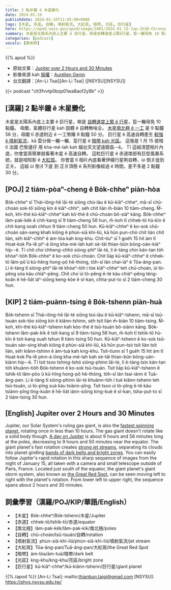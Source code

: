 ```yaml
---
title: 2 點半鐘 ê 木星變化
date: 2024-01-19
publishdate: 2024-01-19T11:45:00+0800
tags: [木星, 赤道, 自轉, 噴射氣流, 大紅斑, 暗帶, 光區, 巨行星]
hero: https://apod.nasa.gov/apod/image/2401/2024_01_15-Jup-2h30-Chronograph600.png
summary: 木星是太陽系內底上主要 ê 巨行星，嘛是自轉速度上緊ê行星，踅一輾毋免 10 點鐘。
categories: [podcast]
vocals: [蔡老師]
---
```


{{% apod %}}

- 原始文章：[Jupiter over 2 Hours and 30 Minutes](https://apod.nasa.gov/apod/ap240119.html)
- 影像來源 kah [版權][copyright]：[Aurélien Genin](mailto:aurelien.genin@cube-monde.net)
- 台文翻譯：[An-Li Tsai][An-Li Tsai] ([NSYSU][NSYSU])

{{< podcast "clt3fvvtp0bzp01wa8aof2y9b" >}}

## [漢羅] 2 點半鐘 ê 木星變化
木星是太陽系內底上主要 ê 巨行星，嘛是 [自轉速度上緊 ê 行星][fastest spinning planet]，踅一輾毋免 10 點鐘。
毋閣，氣體巨行星 kah 固體 ê 自轉無啥仝。
[木星南北極 ê 一工][A day on Jupiter] 是 9 點鐘 56 分，毋閣 tī 赤道附近 ê 一工煞賰 9 點鐘 50 分。
巨行星 ê 高速自轉產生 [較強 ê 噴射氣流][strong jet streams]，kā 雲分做一輾一輾、踅行星 ê [暗帶 kah 光區][bands of dark belts and bright zones]。
這張是 1 月 15 彼暗 tī 法國 巴黎邊仔 用 kha-mé-lah kah 細台天文望遠鏡翕--ê。
Tī 這組清楚相片內底，你會當真簡單就看著木星 ê 高速自轉。
這粒巨行星 ê 赤道南部有巨型風暴系統，就是咱知影 ê [大紅斑][the Great Red Spot]。
你會當 tī 相片內底看著伊綴行星咧自轉，ùi 倒爿徙到正爿。
這組 ùi 倒爿下底 到 正爿頂懸 ê 系列影像經過 ê 時間，差不多是 2 點鐘 30 分。

## [POJ] 2 tiám-pòaⁿ-cheng ê Bo̍k-chheⁿ piàn-hòa
Bo̍k-chheⁿ sī Thài-iông-hē lāi-té siōng chú-iàu ê kū-kiâⁿ-chheⁿ, mā-sī chū-choán sok-tō͘ siōng kín ê kiâⁿ-chhiⁿ, se̍h chi̍t liàn m̄-bián 10 tiám-cheng.
M̄-koh, khì-thé kū-kiâⁿ-chheⁿ kah kò͘-thé ê chū-choán bô-siáⁿ kāng.
Bo̍k-chheⁿ lâm-pak-ke̍k ê chi̍t-kang sī 9 tiám-cheng 56 hun, m̄-koh tī chhek-tō hù-kīn ê chi̍t-kang soah chhun 9 tiám-cheng 50 hun.
Kū-kiâⁿ-chheⁿ ê ko-sok chū-choán sán-seng khah kiông ê phùn-siā khì-liû, kā hûn pun-chò chi̍t liàn chi̍t liàn, se̍h kiâⁿ-chhiⁿ ê àm-tòa kah kng-khu.
Chit-tiuⁿ sī 1 goe̍h 15 hit àm tī Hoat-kok Pa-lê piⁿ-á iōng kha-mé-lah kah sè-tâi thian-bûn bōng-oán-kiàⁿ hip--ê.
Tī chit cho͘ chheng-chhó siòng-phìⁿ lāi-té, lí ē-tàng chin kán-tan to̍h khòaⁿ-tio̍h Bo̍k-chheⁿ ê ko-sok chū-choán.
Chit lia̍p kū-kiâⁿ-chheⁿ ê chhek-tō lâm-pō͘ ū kū-hêng hong-pō hē-thóng, to̍h-sī lán chai-iáⁿ ê Tōa-âng-pan.
Lí ē-tàng tī siòng-phìⁿ lāi-té khòaⁿ-to̍h i tòe kiâⁿ-chheⁿ teh chū-choán, ùi tò-pêng sóa kàu chiàⁿ-pêng.
Chit cho͘ ùi tò-pêng ē-té kàu chiàⁿ-pêng téng-koân ê hē-lia̍t iáⁿ-siōng keng-kòe ê sî-kan, chha-put-to sī 2 tiám-cheng 30 hun.

## [KIP] 2 tiám-puànn-tsing ê Bo̍k-tshenn piàn-huà
Bo̍k-tshenn sī Thài-iông-hē lāi-té siōng tsú-iàu ê kū-kiâⁿ-tshenn, mā-sī tsū-tsuán sok-tōo siōng kín ê kiânn-tshinn, se̍h tsi̍t liàn m̄-bián 10 tiám-tsing.
M̄-koh, khì-thé kū-kiâⁿ-tshenn kah kòo-thé ê tsū-tsuán bô-siánn kāng.
Bo̍k-tshenn lâm-pak-ki̍k ê tsi̍t-kang sī 9 tiám-tsing 56 hun, m̄-koh tī tshik-tō hù-kīn ê tsi̍t-kang suah tshun 9 tiám-tsing 50 hun.
Kū-kiâⁿ-tshenn ê ko-sok tsū-tsuán sán-sing khah kiông ê phùn-siā khì-liû, kā hûn pun-tsò tsi̍t liàn tsi̍t liàn, se̍h kiânn-tshinn ê àm-tuà kah kng-khu.
Tsit-tiunn sī 1 gue̍h 15 hit àm tī Huat-kok Pa-lê pinn-á iōng kha-mé-lah kah sè-tâi thian-bûn bōng-uán-kiànn hip--ê.
Tī tsit tsoo tshing-tshó siòng-phìnn lāi-té, lí ē-tàng tsin kán-tan to̍h khuànn-tio̍h Bo̍k-tshenn ê ko-sok tsū-tsuán.
Tsit lia̍p kū-kiâⁿ-tshenn ê tshik-tō lâm-pōo ū kū-hîng hong-pō hē-thóng, to̍h-sī lán tsai-iánn ê Tuā-âng-pan.
Lí ē-tàng tī siòng-phìnn lāi-té khuànn-to̍h i tuè kiânn-tshenn teh tsū-tsuán, uì tò-pîng suá kàu tsiànn-pîng.
Tsit tsoo uì tò-pîng ē-té kàu tsiànn-pîng tíng-kuân ê hē-lia̍t iánn-siōng king-kuè ê sî-kan, tsha-put-to sī 2 tiám-tsing 30 hun.

## [English] Jupiter over 2 Hours and 30 Minutes
Jupiter, our Solar System's ruling gas giant, is also the [fastest spinning planet][fastest spinning planet], rotating once in less than 10 hours.
The gas giant doesn't rotate like a solid body though.
[A day on Jupiter][A day on Jupiter] is about 9 hours and 56 minutes long at the poles, decreasing to 9 hours and 50 minutes near the equator.
The giant planet's fast rotation creates [strong jet streams][strong jet streams], separating its clouds into planet girdling [bands of dark belts and bright zones][bands of dark belts and bright zones].
You can easily follow Jupiter's rapid rotation in this sharp sequence of images from the night of January 15, all taken with a camera and small telescope outside of Paris, France.
Located just south of the equator, the giant planet's giant storm system, also known as [the Great Red Spot][the Great Red Spot], can be seen moving left to right with the planet's rotation.
From lower left to upper right, the sequence spans about 2 hours and 30 minutes.

## 詞彙學習（漢羅/POJ/KIP/華語/English）
- 【木星】Bo̍k-chheⁿ/Bo̍k-tshenn/木星/Jupiter
- 【赤道】chhek-tō/tshik-tō/赤道/equator
- 【南北極】lâm-pak-ke̍k/lâm-pak-ki̍k/南北極/poles
- 【自轉】chū-choán/tsū-tsuán/自轉/rotation
- 【噴射氣流】phùn-siā-khì-liû/phùn-siā-khì-liû/噴射氣流/jet stream
- 【大紅斑】Tōa-âng-pan/Tuā-âng-pan/大紅斑/the Great Red Spot
- 【暗帶】àm-tòa/àm-tuà/暗帶/dark belt
- 【光區】kng-khu/kng-khu/亮區/bright zone
- 【巨行星】kū-kiâⁿ-chheⁿ/kū-kiânn-tshenn/巨行星/giant planet

{{% /apod %}}
[An-Li Tsai]: mailto:thianbun.taigi@gmail.com
[NSYSU]: https://phys.nsysu.edu.tw/

[copyright]: https://apod.nasa.gov/apod/fap/lib/about_apod.html#srapply
[License]: https://creativecommons.org/licenses/by/3.0/

[fastest spinning planet]:https://coolcosmos.ipac.caltech.edu/ask/89-How-long-is-a-day-on-Jupiter-
[A day on Jupiter]:https://science.nasa.gov/jupiter/facts/
[strong jet streams]:https://www.jpl.nasa.gov/images/pia26076-cylindrical-orientation-of-jupiters-east-west-jet-streams
[bands of dark belts and bright zones]:https://www.jpl.nasa.gov/images/pia26077-nasas-juno-mission-images-jupiters-belts-and-zones
[the Great Red Spot]:https://en.wikipedia.org/wiki/Great_Red_Spot#First_observations
